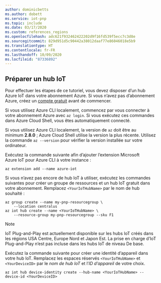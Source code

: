 ```yaml
---
author: dominicbetts
ms.author: dobett
ms.service: iot-pnp
ms.topic: include
ms.date: 03/17/2020
ms.custom: references_regions
ms.openlocfilehash: adc621f932462422202d9f16fd539f5ecc7c3d8e
ms.sourcegitcommit: 829d951d5c90442a38012daaf77e86046018e5b9
ms.translationtype: HT
ms.contentlocale: fr-FR
ms.lasthandoff: 10/09/2020
ms.locfileid: "87336892"
---
```

## <a name="prepare-an-iot-hub"></a>Préparer un hub IoT

Pour effectuer les étapes de ce tutoriel, vous devez disposer d’un hub Azure IoT dans votre abonnement Azure. Si vous n’avez pas d’abonnement Azure, créez un [compte gratuit](https://azure.microsoft.com/free/?WT.mc_id=A261C142F) avant de commencer.

Si vous utilisez Azure CLI localement, commencez par vous connecter à votre abonnement Azure avec `az login`. Si vous exécutez ces commandes dans Azure Cloud Shell, vous êtes automatiquement connecté.

Si vous utilisez Azure CLI localement, la version de `az` doit être au minimum **2.8.0** ; Azure Cloud Shell utilise la version la plus récente. Utilisez la commande `az --version` pour vérifier la version installée sur votre ordinateur.

Exécutez la commande suivante afin d’ajouter l’extension Microsoft Azure IoT pour Azure CLI à votre instance :

```azurecli-interactive
az extension add --name azure-iot
```

Si vous n’avez pas encore de hub IoT à utiliser, exécutez les commandes suivantes pour créer un groupe de ressources et un hub IoT gratuit dans votre abonnement. Remplacez `<YourIoTHubName>` par le nom de hub souhaité :

```azurecli-interactive
az group create --name my-pnp-resourcegroup \
    --location centralus
az iot hub create --name <YourIoTHubName> \
    --resource-group my-pnp-resourcegroup --sku F1
```

> [!NOTE]
> IoT Plug-and-Play est actuellement disponible sur les hubs IoT créés dans les régions USA Centre, Europe Nord et Japon Est. La prise en charge d’IoT Plug-and-Play n’est pas incluse dans les hubs IoT de niveau De base.

Exécutez la commande suivante pour créer une identité d’appareil dans votre hub IoT. Remplacez les espaces réservés `<YourIoTHubName>` et `<YourDeviceID>` par le _nom de hub IoT_ et l’_ID d’appareil_ de votre choix.

```azurecli-interactive
az iot hub device-identity create --hub-name <YourIoTHubName> --device-id <YourDeviceID>
```

